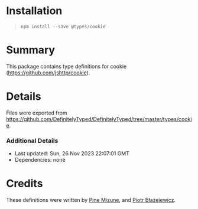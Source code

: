 # Installation

> `npm install --save @types/cookie`

# Summary

This package contains type definitions for cookie (https://github.com/jshttp/cookie).

# Details

Files were exported from https://github.com/DefinitelyTyped/DefinitelyTyped/tree/master/types/cookie.

### Additional Details

- Last updated: Sun, 26 Nov 2023 22:07:01 GMT
- Dependencies: none

# Credits

These definitions were written by [Pine Mizune](https://github.com/pine), and [Piotr Błażejewicz](https://github.com/peterblazejewicz).
